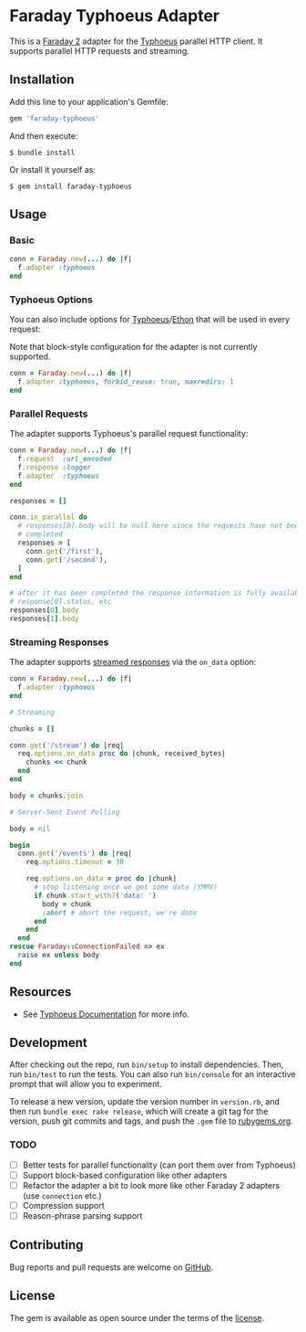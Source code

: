 # Faraday Typhoeus Adapter

This is a [Faraday 2][faraday] adapter for the [Typhoeus][typhoeus] parallel HTTP client. It supports parallel HTTP requests and streaming.

## Installation

Add this line to your application's Gemfile:

```ruby
gem 'faraday-typhoeus'
```

And then execute:

    $ bundle install

Or install it yourself as:

    $ gem install faraday-typhoeus

## Usage

### Basic

```ruby
conn = Faraday.new(...) do |f|
  f.adapter :typhoeus
end
```

### Typhoeus Options

You can also include options for [Typhoeus][typhoeus_options]/[Ethon][ethon_options] that will be used in every request:

Note that block-style configuration for the adapter is not currently supported.

```ruby
conn = Faraday.new(...) do |f|
  f.adapter :typhoeus, forbid_reuse: true, maxredirs: 1
end
```

### Parallel Requests

The adapter supports Typhoeus's parallel request functionality:

```ruby
conn = Faraday.new(...) do |f|
  f.request  :url_encoded
  f.response :logger
  f.adapter  :typhoeus
end

responses = []

conn.in_parallel do
  # responses[0].body will be null here since the requests have not been 
  # completed
  responses = [
    conn.get('/first'), 
    conn.get('/second'),
  ]
end

# after it has been completed the response information is fully available in
# response[0].status, etc
responses[0].body
responses[1].body
```

### Streaming Responses

The adapter supports [streamed responses](faraday_streaming) via the `on_data` option:

```ruby
conn = Faraday.new(...) do |f|
  f.adapter :typhoeus
end

# Streaming

chunks = []

conn.get('/stream') do |req|
  req.options.on_data proc do |chunk, received_bytes|
    chunks << chunk
  end
end

body = chunks.join

# Server-Sent Event Polling

body = nil

begin
  conn.get('/events') do |req|
    req.options.timeout = 30

    req.options.on_data = proc do |chunk|
      # stop listening once we get some data (YMMV)
      if chunk.start_with?('data: ')
        body = chunk
        :abort # abort the request, we're done
      end
    end
  end
rescue Faraday::ConnectionFailed => ex
  raise ex unless body
end
```

## Resources

- See [Typhoeus Documentation][typhoeus] for more info.

## Development

After checking out the repo, run `bin/setup` to install dependencies. Then, run `bin/test` to run the tests. You can also run `bin/console` for an interactive prompt that will allow you to experiment.

To release a new version, update the version number in `version.rb`, and then run `bundle exec rake release`, which will create a git tag for the version, push git commits and tags, and push the `.gem` file to [rubygems.org](rubygems).

### TODO

- [ ] Better tests for parallel functionality (can port them over from Typhoeus)
- [ ] Support block-based configuration like other adapters
- [ ] Refactor the adapter a bit to look more like other Faraday 2 adapters (use `connection` etc.)
- [ ] Compression support
- [ ] Reason-phrase parsing support

## Contributing

Bug reports and pull requests are welcome on [GitHub][repo].

## License

The gem is available as open source under the terms of the [license][license].


[faraday]: https://github.com/lostisland/faraday
[typhoeus]: https://github.com/typhoeus/typhoeus
[typhoeus_options]: https://github.com/typhoeus/typhoeus/blob/3544111b76b95d13da7cc6bfe4eb07921d771d93/lib/typhoeus/easy_factory.rb#L13-L39
[ethon_options]: https://github.com/typhoeus/ethon/blob/5d9ddf8f609a6be4b5c60d55e1e338eeeb08f25f/lib/ethon/curls/options.rb#L214-L499
[faraday_streaming]: https://lostisland.github.io/faraday/usage/streaming
[repo]: https://github.com/dleavitt/faraday-typhoeus
[license]: LICENSE.md
[rubygems]: https://github.com/dleavitt/faraday-typhoeus/blob/main/rubygems